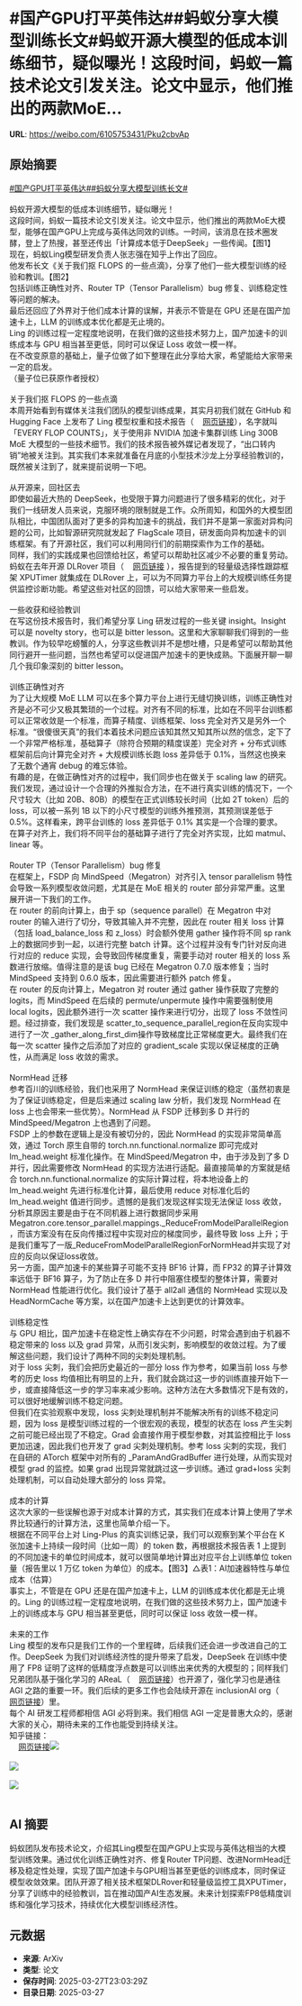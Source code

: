 # #国产GPU打平英伟达##蚂蚁分享大模型训练长文#蚂蚁开源大模型的低成本训练细节，疑似曝光！这段时间，蚂蚁一篇技术论文引发关注。论文中显示，他们推出的两款MoE...

**URL**: https://weibo.com/6105753431/Pku2cbvAp

## 原始摘要

<a href="https://m.weibo.cn/search?containerid=231522type%3D1%26t%3D10%26q%3D%23%E5%9B%BD%E4%BA%A7GPU%E6%89%93%E5%B9%B3%E8%8B%B1%E4%BC%9F%E8%BE%BE%23&amp;extparam=%23%E5%9B%BD%E4%BA%A7GPU%E6%89%93%E5%B9%B3%E8%8B%B1%E4%BC%9F%E8%BE%BE%23" data-hide=""><span class="surl-text">#国产GPU打平英伟达#</span></a><a href="https://m.weibo.cn/search?containerid=231522type%3D1%26t%3D10%26q%3D%23%E8%9A%82%E8%9A%81%E5%88%86%E4%BA%AB%E5%A4%A7%E6%A8%A1%E5%9E%8B%E8%AE%AD%E7%BB%83%E9%95%BF%E6%96%87%23&amp;extparam=%23%E8%9A%82%E8%9A%81%E5%88%86%E4%BA%AB%E5%A4%A7%E6%A8%A1%E5%9E%8B%E8%AE%AD%E7%BB%83%E9%95%BF%E6%96%87%23" data-hide=""><span class="surl-text">#蚂蚁分享大模型训练长文#</span></a><br><br>蚂蚁开源大模型的低成本训练细节，疑似曝光！<br>这段时间，蚂蚁一篇技术论文引发关注。论文中显示，他们推出的两款MoE大模型，能够在国产GPU上完成与英伟达同效的训练。一时间，该消息在技术圈发酵，登上了热搜，甚至还传出「计算成本低于DeepSeek」一些传闻。【图1】<br>现在，蚂蚁Ling模型研发负责人张志强在知乎上作出了回应。<br>他发布长文《关于我们抠 FLOPS 的一些点滴》，分享了他们一些大模型训练的经验和教训。【图2】<br>包括训练正确性对齐、Router TP（Tensor Parallelism）bug 修复、训练稳定性等问题的解决。<br>最后还回应了外界对于他们成本计算的误解，并表示不管是在 GPU 还是在国产加速卡上，LLM 的训练成本优化都是无止境的。<br>Ling 的训练过程一定程度地说明，在我们做的这些技术努力上，国产加速卡的训练成本与 GPU 相当甚至更低，同时可以保证 Loss 收敛一模一样。<br>在不改变原意的基础上，量子位做了如下整理在此分享给大家，希望能给大家带来一定的启发。<br>（量子位已获原作者授权）<br><br>关于我们抠 FLOPS 的一些点滴<br>本周开始看到有媒体关注我们团队的模型训练成果，其实月初我们就在 GitHub 和 Hugging Face 上发布了 Ling 模型权重和技术报告（<a href="https://weibo.cn/sinaurl?u=https%3A%2F%2Farxiv.org%2Fabs%2F2503.05139" data-hide=""><span class="url-icon"><img style="width: 1rem;height: 1rem" src="https://h5.sinaimg.cn/upload/2015/09/25/3/timeline_card_small_web_default.png" referrerpolicy="no-referrer"></span><span class="surl-text">网页链接</span></a>），名字就叫「EVERY FLOP COUNTS」，关于使用非 NVIDIA 加速卡集群训练 Ling 300B MoE 大模型的一些技术细节。我们的技术报告被外媒记者发现了，“出口转内销”地被关注到。其实我们本来就准备在月底的小型技术沙龙上分享经验教训的，既然被关注到了，就来提前说明一下吧。<br><br>从开源来，回社区去<br>即使如最近大热的 DeepSeek，也受限于算力问题进行了很多精彩的优化，对于我们一线研发人员来说，克服环境的限制就是工作。众所周知，和国外的大模型团队相比，中国团队面对了更多的异构加速卡的挑战，我们并不是第一家面对异构问题的公司，比如智源研究院就发起了 FlagScale 项目，研发面向异构加速卡的训练框架。有了开源社区，我们可以利用同行们的前期探索作为工作的基础。<br>同样，我们的实践成果也回馈给社区，希望可以帮助社区减少不必要的重复劳动。蚂蚁在去年开源 DLRover 项目（<a href="https://weibo.cn/sinaurl?u=https%3A%2F%2Fgithub.com%2Fintelligent-machine-learning%2Fdlrover" data-hide=""><span class="url-icon"><img style="width: 1rem;height: 1rem" src="https://h5.sinaimg.cn/upload/2015/09/25/3/timeline_card_small_web_default.png" referrerpolicy="no-referrer"></span><span class="surl-text">网页链接</span></a> ），报告提到的轻量级选择性跟踪框架 XPUTimer 就集成在 DLRover 上，可以为不同算力平台上的大规模训练任务提供监控诊断功能。希望这些对社区的回馈，可以给大家带来一些启发。<br><br>一些收获和经验教训<br>在写这份技术报告时，我们希望分享 Ling 研发过程的一些关键 insight。Insight 可以是 novelty story，也可以是 bitter lesson。这里和大家聊聊我们得到的一些教训。作为较早吃螃蟹的人，分享这些教训并不是想吐槽，只是希望可以帮助其他同行避开一些问题，当然也希望可以促进国产加速卡的更快成熟。下面展开聊一聊几个我印象深刻的 bitter lesson。<br><br>训练正确性对齐<br>为了让大规模 MoE LLM 可以在多个算力平台上进行无缝切换训练，训练正确性对齐是必不可少又极其繁琐的一个过程。对齐有不同的标准，比如在不同平台训练都可以正常收敛是一个标准，而算子精度、训练框架、loss 完全对齐又是另外一个标准。“很傻很天真”的我们本着技术问题应该知其然又知其所以然的信念，定下了一个非常严格标准，基础算子（除符合预期的精度误差）完全对齐 + 分布式训练框架前后向计算完全对齐 + 大规模训练长跑 loss 差异低于 0.1%，当然这也换来了无数个通宵 debug 的难忘体验。<br>有趣的是，在做正确性对齐的过程中，我们同步也在做关于 scaling law 的研究。我们发现，通过设计一个合理的外推拟合方法，在不进行真实训练的情况下，一个尺寸较大（比如 20B、80B）的模型在正式训练较长时间（比如 2T token）后的 loss，可以被一系列 1B 以下的小尺寸模型的训练外推预测，其预测误差低于 0.5%。这样看来，跨平台训练的 loss 差异低于 0.1% 其实是一个合理的要求。<br>在算子对齐上，我们将不同平台的基础算子进行了完全对齐实现，比如 matmul、linear 等。<br><br>Router TP（Tensor Parallelism）bug 修复<br>在框架上，FSDP 向 MindSpeed（Megatron）对齐引入 tensor parallelism 特性会导致一系列模型收敛问题，尤其是在 MoE 相关的 router 部分非常严重。这里展开讲一下我们的工作。<br>在 router 的前向计算上，由于 sp（sequence parallel）在 Megatron 中对 router 的输入进行了切分，导致其输入并不完整，因此在 router 相关 loss 计算（包括 load_balance_loss 和 z_loss）时会额外使用 gather 操作将不同 sp rank 上的数据同步到一起，以进行完整 batch 计算。这个过程并没有专门针对反向进行对应的 reduce 实现，会导致回传梯度重复，需要手动对 router 相关的 loss 系数进行放缩。值得注意的是该 bug 已经在 Megatron 0.7.0 版本修复；当时 MindSpeed 支持到 0.6.0 版本，因此需要进行额外 patch 修复。<br>在 router 的反向计算上，Megatron 对 router 通过 gather 操作获取了完整的 logits，而 MindSpeed 在后续的 permute/unpermute 操作中需要强制使用 local logits，因此额外进行一次 scatter 操作来进行切分，出现了 loss 不敛性问题。经过排查，我们发现是 scatter_to_sequence_parallel_region在反向实现中进行了一次 _gather_along_first_dim操作导致梯度比正常梯度更大。最终我们在每一次 scatter 操作之后添加了对应的 gradient_scale 实现以保证梯度的正确性，从而满足 loss 收敛的需求。<br><br>NormHead 迁移<br>参考百川的训练经验，我们也采用了 NormHead 来保证训练的稳定（虽然初衷是为了保证训练稳定，但是后来通过 scaling law 分析，我们发现 NormHead 在 loss 上也会带来一些优势）。NormHead 从 FSDP 迁移到多 D 并行的 MindSpeed/Megatron 上也遇到了问题。<br>FSDP 上的参数在逻辑上是没有被切分的，因此 NormHead 的实现非常简单高效，通过 Torch 原生自带的 torch.nn.functional.normalize 即可完成对 lm_head.weight 标准化操作。在 MindSpeed/Megatron 中，由于涉及到了多 D 并行，因此需要修改 NormHead 的实现方法进行适配。最直接简单的方案就是结合 torch.nn.functional.normalize 的实际计算过程，将本地设备上的 lm_head.weight 先进行标准化计算，最后使用 reduce 对标准化后的 lm_head.weight 值进行同步。遗憾的是我们发现这样实现无法保证 loss 收敛，分析其原因主要是由于在不同机器上进行数据同步采用 Megatron.core.tensor_parallel.mappings._ReduceFromModelParallelRegion，而该方案没有在反向传播过程中实现对应的梯度同步，最终导致 loss 上升；于是我们重写了一版_ReduceFromModelParallelRegionForNormHead并实现了对应的反向以保证loss收敛。<br>另一方面，国产加速卡的某些算子可能不支持 BF16 计算，而 FP32 的算子计算效率远低于 BF16 算子，为了防止在多 D 并行中阻塞住模型的整体计算，需要对 NormHead 性能进行优化。我们设计了基于 all2all 通信的 NormHead 实现以及 HeadNormCache 等方案，以在国产加速卡上达到更优的计算效率。<br><br>训练稳定性<br>与 GPU 相比，国产加速卡在稳定性上确实存在不少问题，时常会遇到由于机器不稳定带来的 loss 以及 grad 异常，从而引发尖刺，影响模型的收敛过程。为了缓解这些问题，我们设计了两种不同的尖刺处理机制。<br>对于 loss 尖刺，我们会把历史最近的一部分 loss 作为参考，如果当前 loss 与参考的历史 loss 均值相比有明显的上升，我们就会跳过这一步的训练直接开始下一步，或直接降低这一步的学习率来减少影响。这种方法在大多数情况下是有效的，可以很好地缓解训练不稳定问题。<br>但我们在实验观察中发现，loss 尖刺处理机制并不能解决所有的训练不稳定问题，因为 loss 是模型训练过程的一个很宏观的表现，模型的状态在 loss 产生尖刺之前可能已经出现了不稳定。Grad 会直接作用于模型参数，对其监控相比于 loss 更加迅速，因此我们也开发了 grad 尖刺处理机制。参考 loss 尖刺的实现，我们在自研的 ATorch 框架中对所有的 _ParamAndGradBuffer 进行处理，从而实现对模型 grad 的监控。如果 grad 出现异常就跳过这一步训练。通过 grad+loss 尖刺处理机制，可以自动处理大部分的 loss 异常。<br><br>成本的计算<br>这次大家的一些误解也源于对成本计算的方式，其实我们在成本计算上使用了学术界比较通行的计算方法，这里也简单介绍一下。<br>根据在不同平台上对 Ling-Plus 的真实训练记录，我们可以观察到某个平台在 K 张加速卡上持续一段时间（比如一周）的 token 数，再根据技术报告表 1 上提到的不同加速卡的单位时间成本，就可以很简单地计算出对应平台上训练单位 token 量（报告里以 1 万亿 token 为单位）的成本。【图3】△表1：AI加速器特性与单位成本（估算）<br>事实上，不管是在 GPU 还是在国产加速卡上，LLM 的训练成本优化都是无止境的。Ling 的训练过程一定程度地说明，在我们做的这些技术努力上，国产加速卡上的训练成本与 GPU 相当甚至更低，同时可以保证 loss 收敛一模一样。<br><br>未来的工作<br>Ling 模型的发布只是我们工作的一个里程碑，后续我们还会进一步改进自己的工作。DeepSeek 为我们对训练经济性的提升带来了启发，DeepSeek 在训练中使用了 FP8 证明了这样的低精度浮点数是可以训练出来优秀的大模型的；同样我们兄弟团队基于强化学习的 AReaL（<a href="https://weibo.cn/sinaurl?u=https%3A%2F%2Fgithub.com%2FinclusionAI%2FAReaL" data-hide=""><span class="url-icon"><img style="width: 1rem;height: 1rem" src="https://h5.sinaimg.cn/upload/2015/09/25/3/timeline_card_small_web_default.png" referrerpolicy="no-referrer"></span><span class="surl-text">网页链接</span></a>）也开源了，强化学习也是通往 AGI 之路的重要一环。我们后续的更多工作也会陆续开源在 inclusionAI org（<a href="https://weibo.cn/sinaurl?u=https%3A%2F%2Fhuggingface.co%2FinclusionAI" data-hide=""><span class="url-icon"><img style="width: 1rem;height: 1rem" src="https://h5.sinaimg.cn/upload/2015/09/25/3/timeline_card_small_web_default.png" referrerpolicy="no-referrer"></span><span class="surl-text">网页链接</span></a>）里。<br>每个 AI 研发工程师都相信 AGI 必将到来。我们相信 AGI 一定是普惠大众的，感谢大家的关心，期待未来的工作也能受到持续关注。<br>知乎链接：<br><a href="https://weibo.cn/sinaurl?u=https%3A%2F%2Fzhuanlan.zhihu.com%2Fp%2F1888526583813350974" data-hide=""><span class="url-icon"><img style="width: 1rem;height: 1rem" src="https://h5.sinaimg.cn/upload/2015/09/25/3/timeline_card_small_web_default.png" referrerpolicy="no-referrer"></span><span class="surl-text">网页链接</span></a><img style="" src="https://tvax4.sinaimg.cn/large/006Fd7o3gy1hzvixtpr12j30pd0k0dnt.jpg" referrerpolicy="no-referrer"><br><br><img style="" src="https://tvax2.sinaimg.cn/large/006Fd7o3gy1hzvixu83pzj30zk0d9n3q.jpg" referrerpolicy="no-referrer"><br><br><img style="" src="https://tvax3.sinaimg.cn/large/006Fd7o3gy1hzvixss6zaj30zk09j773.jpg" referrerpolicy="no-referrer"><br><br>

## AI 摘要

蚂蚁团队发布技术论文，介绍其Ling模型在国产GPU上实现与英伟达相当的大模型训练效果。通过优化训练正确性对齐、修复Router TP问题、改进NormHead迁移及稳定性处理，实现了国产加速卡与GPU相当甚至更低的训练成本，同时保证模型收敛效果。团队开源了相关技术框架DLRover和轻量级监控工具XPUTimer，分享了训练中的经验教训，旨在推动国产AI生态发展。未来计划探索FP8低精度训练和强化学习技术，持续优化大模型训练经济性。

## 元数据

- **来源**: ArXiv
- **类型**: 论文
- **保存时间**: 2025-03-27T23:03:29Z
- **目录日期**: 2025-03-27
